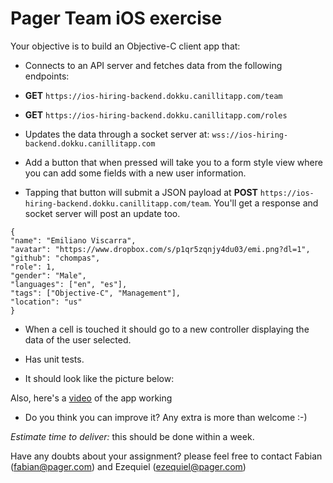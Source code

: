 # Pager Team iOS exercise

Your objective is to build an Objective-C client app that:

- Connects to an API server and fetches data from the following endpoints:
- **GET** `https://ios-hiring-backend.dokku.canillitapp.com/team`
- **GET** `https://ios-hiring-backend.dokku.canillitapp.com/roles`

- Updates the data through a socket server at: `wss://ios-hiring-backend.dokku.canillitapp.com`

- Add a button that when pressed will take you to a form style view where you can add some fields with a new user information. 

- Tapping that button will submit a JSON payload at **POST** `https://ios-hiring-backend.dokku.canillitapp.com/team`. You'll get a response and socket server will post an update too.
```
{
"name": "Emiliano Viscarra",
"avatar": "https://www.dropbox.com/s/p1qr5zqnjy4du03/emi.png?dl=1",
"github": "chompas",
"role": 1,
"gender": "Male",
"languages": ["en", "es"],
"tags": ["Objective-C", "Management"],
"location": "us"
}
```

- When a cell is touched it should go to a new controller displaying the data of the user selected.

- Has unit tests.

- It should look like the picture below:



Also, here's a [video](https://www.dropbox.com/s/t7nxmb7rp7a4msj/exercise_ios.mov?dl=0) of the app working

- Do you think you can improve it? Any extra is more than welcome :-)

*Estimate time to deliver:* this should be done within a week.

Have any doubts about your assignment? please feel free to contact Fabian (fabian@pager.com) and Ezequiel (ezequiel@pager.com)
